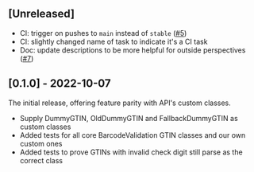 ## [Unreleased]

- CI: trigger on pushes to `main` instead of `stable` ([#5](https://github.com/q-m/questionmark-barcodes/issues/5))
- CI: slightly changed name of task to indicate it's a CI task
- Doc: update descriptions to be more helpful for outside perspectives ([#7](https://github.com/q-m/questionmark-barcodes/issues/7))

## [0.1.0] - 2022-10-07

The initial release, offering feature parity with API's custom classes.

- Supply DummyGTIN, OldDummyGTIN and FallbackDummyGTIN as custom classes
- Added tests for all core BarcodeValidation GTIN classes and our own custom ones
- Added tests to prove GTINs with invalid check digit still parse as the correct class
